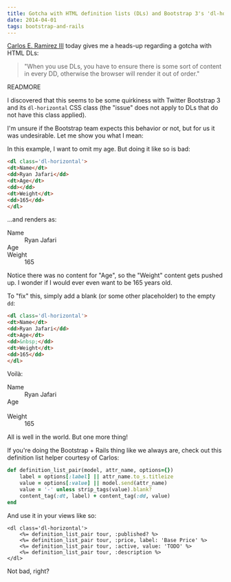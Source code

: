 ```yaml
---
title: Gotcha with HTML definition lists (DLs) and Bootstrap 3's 'dl-horizontal' class
date: 2014-04-01
tags: bootstrap-and-rails
---
```


[Carlos E. Ramirez III](http://www.linkedin.com/in/carlosramireziii) today gives me a heads-up regarding a gotcha with HTML DLs:

<blockquote>
  <p>"When you use DLs, you have to ensure there is some sort of content in every DD, otherwise the browser will render it out of order."</p>
</blockquote>

READMORE

I discovered that this seems to be some quirkiness with Twitter Bootstrap 3 and its `dl-horizontal` CSS class (the "issue" does not apply to DLs that do not have this class applied).

I'm unsure if the Bootstrap team expects this behavior or not, but for us it was undesirable. Let me show you what I mean:

In this example, I want to omit my age. But doing it like so is bad:

```html
<dl class='dl-horizontal'>
<dt>Name</dt>
<dd>Ryan Jafari</dd>
<dt>Age</dt>
<dd></dd>
<dt>Weight</dt>
<dd>165</dd>
</dl>
```

...and renders as:

<div class='well well-sm'>
    <dl class='dl-horizontal'>
        <dt>Name</dt>
        <dd>Ryan Jafari</dd>
        <dt>Age</dt>
        <dd></dd>
        <dt>Weight</dt>
        <dd>165</dd>
    </dl>
</div>

Notice there was no content for "Age", so the "Weight" content gets pushed up. I wonder if I would ever even want to be 165 years old.

To "fix" this, simply add a blank (or some other placeholder) to the empty `dd`:

```html
<dl class='dl-horizontal'>
<dt>Name</dt>
<dd>Ryan Jafari</dd>
<dt>Age</dt>
<dd>&nbsp;</dd>
<dt>Weight</dt>
<dd>165</dd>
</dl>
```

Voilà:

<div class='well well-sm'>
    <dl class='dl-horizontal' style='margin-bottom:0;'>
        <dt>Name</dt>
        <dd>Ryan Jafari</dd>
        <dt>Age</dt>
        <dd>&nbsp;</dd>
        <dt>Weight</dt>
        <dd>165</dd>
    </dl>
</div>

All is well in the world. But one more thing!

If you're doing the Bootstrap + Rails thing like we always are, check out this definition list helper courtesy of Carlos:

```ruby
def definition_list_pair(model, attr_name, options={})
    label = options[:label] || attr_name.to_s.titleize
    value = options[:value] || model.send(attr_name)
    value = '-' unless strip_tags(value).blank?
    content_tag(:dt, label) + content_tag(:dd, value)
end
```

And use it in your views like so:

```erb
<dl class='dl-horizontal'>
    <%= definition_list_pair tour, :published? %>
    <%= definition_list_pair tour, :price, label: 'Base Price' %>
    <%= definition_list_pair tour, :active, value: 'TODO' %>
    <%= definition_list_pair tour, :description %>
</dl>
```

Not bad, right?
